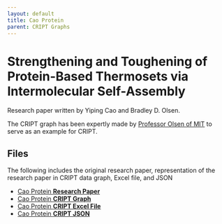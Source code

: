 ```yaml
---
layout: default
title: Cao Protein
parent: CRIPT Graphs
---
```


# Strengthening and Toughening of Protein-Based Thermosets via Intermolecular Self-Assembly

Research paper written by Yiping Cao and Bradley D. Olsen.

The CRIPT graph has been expertly made by
[Professor Olsen of MIT](https://cheme.mit.edu/profile/bradley-d-olsen/) to serve as an example for CRIPT.

## Files

The following includes the original research paper, representation of the research paper in CRIPT data graph, Excel file, and JSON

- [Cao Protein **Research Paper**](./cao_protein/Cao_protein_materials_paper.pdf)
- [Cao Protein **CRIPT Graph**](./cao_protein/Cao_protein_materials_data_graph.pptx)
- [Cao Protein **CRIPT Excel File**](./cao_protein/Cao_CRIPT_template.xlsx)
- [Cao Protein **CRIPT JSON**](./cao_protein/cao_protein.json)
